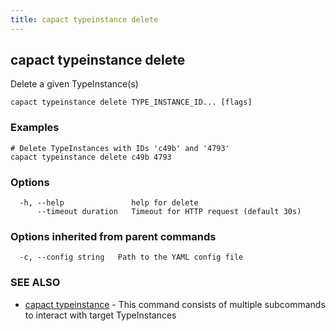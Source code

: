 ```yaml
---
title: capact typeinstance delete
---
```


## capact typeinstance delete

Delete a given TypeInstance(s)

```
capact typeinstance delete TYPE_INSTANCE_ID... [flags]
```

### Examples

```
# Delete TypeInstances with IDs 'c49b' and '4793'
capact typeinstance delete c49b 4793

```

### Options

```
  -h, --help               help for delete
      --timeout duration   Timeout for HTTP request (default 30s)
```

### Options inherited from parent commands

```
  -c, --config string   Path to the YAML config file
```

### SEE ALSO

* [capact typeinstance](capact_typeinstance.md)	 - This command consists of multiple subcommands to interact with target TypeInstances

